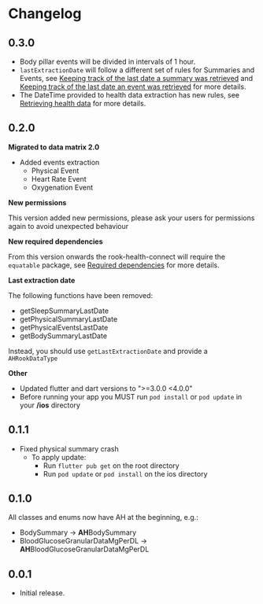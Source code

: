 # Changelog

## 0.3.0

* Body pillar events will be divided in intervals of 1 hour.
* `lastExtractionDate` will follow a different set of rules for Summaries and Events,
  see [Keeping track of the last date a summary was retrieved](README.md#keeping-track-of-the-last-date-a-summary-was-retrieved)
  and [Keeping track of the last date an event was retrieved](README.md#keeping-track-of-the-last-date-an-event-was-retrieved)
  for more details.
* The DateTime provided to health data extraction has new rules,
  see [Retrieving health data](README.md#retrieving-health-data) for more details.

## 0.2.0

**Migrated to data matrix 2.0**

* Added events extraction
    * Physical Event
    * Heart Rate Event
    * Oxygenation Event

**New permissions**

This version added new permissions, please ask your users for permissions again to avoid unexpected behaviour

**New required dependencies**

From this version onwards the rook-health-connect will require the `equatable` package, see
[Required dependencies](README.md#required-dependencies) for more details.

**Last extraction date**

The following functions have been removed:

* getSleepSummaryLastDate
* getPhysicalSummaryLastDate
* getPhysicalEventsLastDate
* getBodySummaryLastDate

Instead, you should use `getLastExtractionDate` and provide a `AHRookDataType`

**Other**

* Updated flutter and dart versions to ">=3.0.0 <4.0.0"
* Before running your app you MUST run `pod install` or `pod update` in your **/ios** directory

## 0.1.1

* Fixed physical summary crash
    * To apply update:
        * Run `flutter pub get` on the root directory
        * Run `pod update` or `pod install` on the ios directory

## 0.1.0

All classes and enums now have AH at the beginning, e.g.:

* BodySummary → **AH**BodySummary
* BloodGlucoseGranularDataMgPerDL → **AH**BloodGlucoseGranularDataMgPerDL

## 0.0.1

* Initial release.
